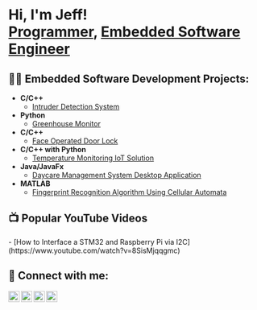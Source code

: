 <h1>Hi, I'm Jeff! <br/><a href="https://github.com/jeffmachyo">Programmer</a>, <a href="https://www.linkedin.com/in/jeffrey-machyo/">Embedded Software Engineer</a></h1>

<h2>👨‍💻 Embedded Software Development Projects:</h2>

- <b>C/C++</b>
  - [Intruder Detection System](https://github.com/jeffmachyo/Intruder-Detection-System)
- <b>Python</b>
  - [Greenhouse Monitor](https://github.com/jeffmachyo/Greenhouse-Monitor)
- <b>C/C++</b>
  - [Face Operated Door Lock](https://github.com/jeffmachyo/Face-operated-door-lock)
- <b>C/C++ with Python</b>
  - [Temperature Monitoring IoT Solution](https://github.com/jeffmachyo/Temperature-monitoring-IoT-Solution)
- <b>Java/JavaFx</b>
  - [Daycare Management System Desktop Application](https://github.com/jeffmachyo/Daycare-Management-System)
- <b>MATLAB</b>
  - [Fingerprint Recognition Algorithm Using Cellular Automata](https://github.com/jeffmachyo/Fingerprint-Recognition-Algorithm)

<h2>📺 Popular YouTube Videos</h2>
- [How to Interface a STM32 and Raspberry Pi via I2C](https://www.youtube.com/watch?v=8SisMjqqgmc)

<h2> 🤳 Connect with me:</h2>

[<img align="left" alt="jeffmachyo | YouTube" width="22px" src="https://cdn.jsdelivr.net/npm/simple-icons@v3/icons/youtube.svg" />][youtube]
[<img align="left" alt="jeffmachyo | Twitter" width="22px" src="https://cdn.jsdelivr.net/npm/simple-icons@v3/icons/twitter.svg" />][twitter]
[<img align="left" alt="jeffmachyo | LinkedIn" width="22px" src="https://cdn.jsdelivr.net/npm/simple-icons@v3/icons/linkedin.svg" />][linkedin]
[<img align="left" alt="jeffmachyo | Instagram" width="22px" src="https://cdn.jsdelivr.net/npm/simple-icons@v3/icons/instagram.svg" />][instagram]

[youtube]: https://www.youtube.com/channel/UC6rnthyt5dNJMbyGerPX5kg
[twitter]: https://twitter.com/jeffmachyo
[instagram]: https://www.instagram.com/jeffmachyo/
[linkedin]: https://linkedin.com/in/jeffrey-machyo/

<!--
**jeffmachyo/jeffmachyo** is a ✨ _special_ ✨ repository because its `README.md` (this file) appears on your GitHub profile.

Here are some ideas to get you started:

- 🔭 I’m currently working on ...
- 🌱 I’m currently learning ...
- 👯 I’m looking to collaborate on ...
- 🤔 I’m looking for help with ...
- 💬 Ask me about ...
- 📫 How to reach me: ...
- 😄 Pronouns: ...
- ⚡ Fun fact: ...
-->
